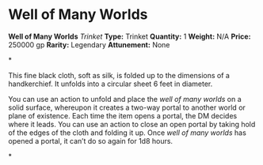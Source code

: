 # Well of Many Worlds

**Well of Many Worlds**
_Trinket_
**Type:** Trinket
**Quantity:** 1
**Weight:** N/A
**Price:** 250000 gp
**Rarity:** Legendary
**Attunement:** None

*<p>This fine black cloth, soft as silk, is folded up to the dimensions of a handkerchief. It unfolds into a circular sheet 6 feet in diameter.

You can use an action to unfold and place the *well of many worlds* on a solid surface, whereupon it creates a two-way portal to another world or plane of existence. Each time the item opens a portal, the DM decides where it leads. You can use an action to close an open portal by taking hold of the edges of the cloth and folding it up. Once *well of many worlds* has opened a portal, it can’t do so again for 1d8 hours.</p>*